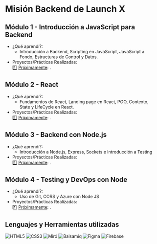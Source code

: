 # Misión Backend de Launch X
## Módulo 1 - Introducción a JavaScript para Backend
- ¿Qué aprendí?:
    - Introducción a Backend, Scripting en JavaScript, JavaScript a Fondo, Estructuras de Control y Datos.
- Proyectos/Prácticas Realizadas: <br> 
    :one:  [Próximamente](./): . <br>
   
## Módulo 2 - React
- ¿Qué aprendí?:
    - Fundamentos de React, Landing page en React, POO, Contexto, State y LifeCycle en React.
- Proyectos/Prácticas Realizadas: <br> 
    :one:  [Próximamente](./): . <br>
   
## Módulo 3 - Backend con Node.js
- ¿Qué aprendí?:
    - Introducción a Node.js, Express, Sockets e Introducción a Testing
- Proyectos/Prácticas Realizadas: <br> 
    :one:  [Próximamente](./): . <br>
    
## Módulo 4 - Testing y DevOps con Node
- ¿Qué aprendí?:
    - Uso de Git, CORS y Azure con Node JS
- Proyectos/Prácticas Realizadas: <br> 
    :one:  [Próximamente](./): . <br>
    
## Lenguajes y Herramientas utilizadas
![HTML5](https://img.shields.io/badge/html5-%23E34F26.svg?style=for-the-badge&logo=html5&logoColor=white) 
![CSS3](https://img.shields.io/badge/css3-%231572B6.svg?style=for-the-badge&logo=css3&logoColor=white)
![Miró](https://img.shields.io/badge/miro-%FFD02F.svg?style=for-the-badge&logo=miro&logoColor=white)
![Balsamiq](https://img.shields.io/badge/balsamiq-%6757E768.svg?style=for-the-badge&logo=balsamiq&logoColor=white)
![Figma](https://img.shields.io/badge/figma-%23F24E1E.svg?style=for-the-badge&logo=figma&logoColor=white)
![Firebase](https://img.shields.io/badge/firebase-%23039BE5.svg?style=for-the-badge&logo=firebase)
   

